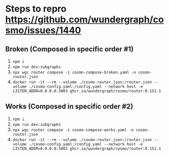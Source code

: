 # Steps to repro https://github.com/wundergraph/cosmo/issues/1440

## Broken (Composed in specific order #1)

1. `npm i`
1. `npm run dev:subgraphs`
1. `npx wgc router compose -i cosmo-compose-broken.yaml -o cosmo-router.json`
1. `docker run -it --rm --volume ./cosmo-router.json:/router.json --volume ./cosmo-config.yaml:/config.yaml --network host -e LISTEN_ADDR=0.0.0.0:3003 ghcr.io/wundergraph/cosmo/router:0.151.1`

## Works (Composed in specific order #2)

1. `npm i`
1. `npm run dev:subgraphs`
1. `npx wgc router compose -i cosmo-compose-works.yaml -o cosmo-router.json`
1. `docker run -it --rm --volume ./cosmo-router.json:/router.json --volume ./cosmo-config.yaml:/config.yaml --network host -e LISTEN_ADDR=0.0.0.0:3003 ghcr.io/wundergraph/cosmo/router:0.151.1`